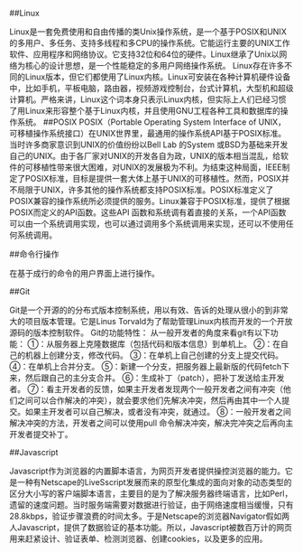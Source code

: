 ##Linux

Linux是一套免费使用和自由传播的类Unix操作系统，是一个基于POSIX和UNIX的多用户、多任务、支持多线程和多CPU的操作系统。它能运行主要的UNIX工作软件、应用程序和网络协议。它支持32位和64位的硬件。Linux继承了Unix以网络为核心的设计思想，是一个性能稳定的多用户网络操作系统。
Linux存在许多不同的Linux版本，但它们都使用了Linux内核。Linux可安装在各种计算机硬件设备中，比如手机，平板电脑，路由器，视频游戏控制台，台式计算机，大型机和超级计算机。严格来讲，Linux这个词本身只表示Linux内核，但实际上人们已经习惯了用Linux来形容整个基于Linux内核，并且使用GNU工程各种工具和数据库的操作系统。
##POSIX
POSIX（Portable Operating System Interface of UNIX，可移植操作系统接口）在UNIX世界里，最通用的操作系统API基于POSIX标准。当时许多商家意识到UNIX的价值纷纷以Bell Lab 的System 或BSD为基础来开发自己的UNIX。由于各厂家对UNIX的开发各自为政，UNIX的版本相当混乱，给软件的可移植性带来很大困难，对UNIX的发展极为不利。为结束这种局面，IEEE制定了POSIX标准，目标是提供一套大体上基于UNIX的可移植性。然而，POSIX并不局限于UNIX，许多其他的操作系统都支持POSIX标准。POSIX标准定义了POSIX兼容的操作系统所必须提供的服务。Linux兼容于POSIX标准，提供了根据POSIX而定义的API函数。这些API 函数和系统调有着直接的关系，一个API函数可以由一个系统调用实现，也可以通过调用多个系统调用来实现，还可以不使用任何系统调用。

##命令行操作

在基于成行的命令的用户界面上进行操作。

##Git

Git是一个开源的的分布式版本控制系统，用以有效、告诉的处理从很小的到非常大的项目版本管理。它是Linus Torvald为了帮助管理Linux内核而开发的一个开放源码的版本控制软件。
Git的功能特性：
从一般开发者的角度来看git有以下功能：
①：从服务器上克隆数据库（包括代码和版本信息）到单机上。
②：在自己的机器上创建分支，修改代码。
③：在单机上自己创建的分支上提交代码。
④：在单机上合并分支。
⑤：新建一个分支，把服务器上最新版的代码fetch下来，然后跟自己的主分支合并。
⑥：生成补丁（patch），把补丁发送给主开发者。
⑦：看主开发者的反馈，如果主开发者发现两个一般开发者之间有冲突（他们之间可以合作解决的冲突），就会要求他们先解决冲突，然后再由其中一个人提交。如果主开发者可以自己解决，或者没有冲突，就通过。
⑧：一般开发者之间解决冲突的方法，开发者之间可以使用pull 命令解决冲突，解决完冲突之后再向主开发者提交补丁。

##Javascript

 Javascript作为浏览器的内置脚本语言，为网页开发者提供操控浏览器的能力。它是一种有Netscape的LiveSscript发展而来的原型化集成的面向对象的动态类型的区分大小写的客户端脚本语言，主要目的是为了解决服务器终端语言，比如Perl，遗留的速度问题。当时服务端需要对数据进行验证，由于网络速度相当缓慢，只有28.8kbps，验证步骤浪费的时间太多。于是Netscape的浏览器Navigator假如两人Javascript，提供了数据验证的基本功能。所以，Javascript被数百万计的网页用来赶紧设计、验证表单、检测浏览器、创建cookies，以及更多的应用。
